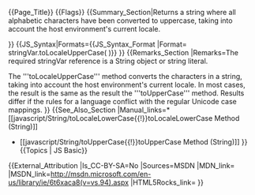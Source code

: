 {{Page_Title}}
{{Flags}}
{{Summary_Section|Returns a string where all alphabetic characters have been converted to uppercase, taking into account the host environment's current locale.

}}
{{JS_Syntax|Formats={{JS_Syntax_Format
|Format= stringVar.toLocaleUpperCase( )}}
}}
{{Remarks_Section
|Remarks=The required stringVar reference is a String object or string literal.

The '''toLocaleUpperCase''' method converts the characters in a string, taking into account the host environment's current locale. In most cases, the result is the same as the result the '''toUpperCase''' method. Results differ if the rules for a language conflict with the regular Unicode case mappings.
}}
{{See_Also_Section
|Manual_links=* [[javascript/String/toLocaleLowerCase{{!}}toLocaleLowerCase Method (String)]]
* [[javascript/String/toUpperCase{{!}}toUpperCase Method (String)]]
}}
{{Topics | JS Basic}}

{{External_Attribution
|Is_CC-BY-SA=No
|Sources=MSDN
|MDN_link=
|MSDN_link=http://msdn.microsoft.com/en-us/library/ie/6t6xaca8(v=vs.94).aspx
|HTML5Rocks_link=
}}
